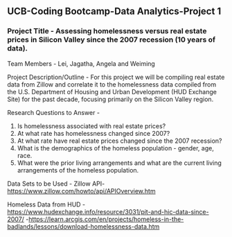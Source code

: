 ## UCB-Coding Bootcamp-Data Analytics-Project 1 

### Project Title - Assessing homelessness versus real estate prices in Silicon Valley since the 2007 recession (10 years of data).

Team Members - Lei, Jagatha, Angela and Weiming

Project Description/Outline - For this project we will be compiling real estate data from Zillow and correlate it to the homelessness data compiled from the U.S. Department of Housing and Urban Development (HUD Exchange Site) for the past decade, focusing primarily on the Silicon Valley region.

Research Questions to Answer -
1. Is homelessness associated with real estate prices? 
2. At what rate has homelessness changed since 2007? 
3. At what rate have real estate prices changed since the 2007 recession?
4. What is the demographics of the homeless population - gender, age, race.
5. What were the prior living arrangements and what are the current living arrangements of the homeless population.

Data Sets to be Used - 
Zillow API- https://www.zillow.com/howto/api/APIOverview.htm

Homeless Data  from HUD -https://www.hudexchange.info/resource/3031/pit-and-hic-data-since-2007/
-https://learn.arcgis.com/en/projects/homeless-in-the-badlands/lessons/download-homelessness-data.htm
